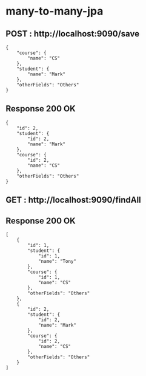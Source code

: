 # many-to-many-jpa

## POST : http://localhost:9090/save
```
{
    "course": {
        "name": "CS"
    },
    "student": {
        "name": "Mark"
    },
    "otherFields": "Others"
}
```

## Response 200 OK

```
{
    "id": 2,
    "student": {
        "id": 2,
        "name": "Mark"
    },
    "course": {
        "id": 2,
        "name": "CS"
    },
    "otherFields": "Others"
}
```
## GET : http://localhost:9090/findAll
## Response 200 OK
```
[
    {
        "id": 1,
        "student": {
            "id": 1,
            "name": "Tony"
        },
        "course": {
            "id": 1,
            "name": "CS"
        },
        "otherFields": "Others"
    },
    {
        "id": 2,
        "student": {
            "id": 2,
            "name": "Mark"
        },
        "course": {
            "id": 2,
            "name": "CS"
        },
        "otherFields": "Others"
    }
]
```

